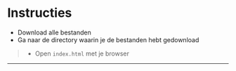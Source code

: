 # Instructies

* Download alle bestanden
* Ga naar de directory waarin je de bestanden hebt gedownload
>* Open `index.html` met je browser
---
